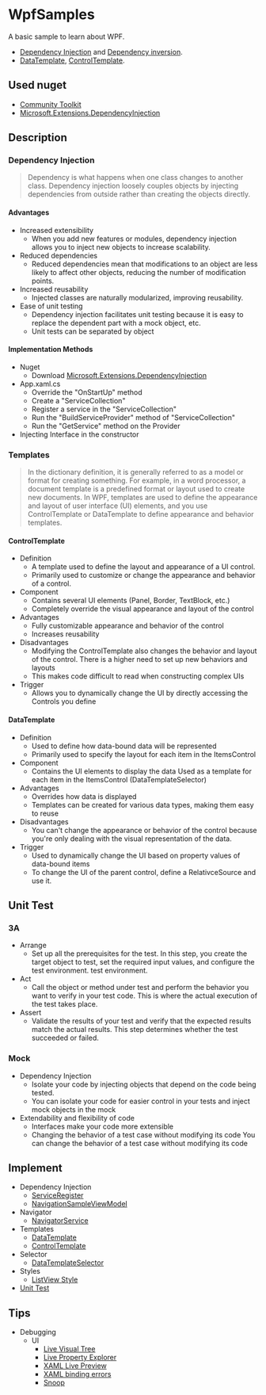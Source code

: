 # WpfSamples
A basic sample to learn about WPF.
- [Dependency Injection](<https://learn.microsoft.com/ko-kr/dotnet/core/extensions/dependency-injection>) and [Dependency inversion](<https://learn.microsoft.com/ko-kr/dotnet/architecture/modern-web-apps-azure/architectural-principles#dependency-inversion>).
- [DataTemplate](<https://learn.microsoft.com/ko-kr/dotnet/api/system.windows.datatemplate?view=windowsdesktop-8.0>), [ControlTemplate](<https://learn.microsoft.com/ko-kr/dotnet/api/system.windows.controls.controltemplate?view=windowsdesktop-8.0>).

## Used nuget
- [Community Toolkit](<https://github.com/CommunityToolkit>)
- [Microsoft.Extensions.DependencyInjection](<https://www.nuget.org/packages/Microsoft.Extensions.DependencyInjection>)

## Description
### Dependency Injection
> Dependency is what happens when one class changes to another class.
> Dependency injection loosely couples objects by injecting dependencies from outside rather than creating the objects directly.
#### Advantages
  - Increased extensibility
    - When you add new features or modules, dependency injection allows you to inject new objects to increase scalability.
  - Reduced dependencies
    - Reduced dependencies mean that modifications to an object are less likely to affect other objects, reducing the number of modification points.
  - Increased reusability
    - Injected classes are naturally modularized, improving reusability.
  - Ease of unit testing
    - Dependency injection facilitates unit testing because it is easy to replace the dependent part with a mock object, etc.
    - Unit tests can be separated by object
#### Implementation Methods
  - Nuget
    - Download [Microsoft.Extensions.DependencyInjection](<https://www.nuget.org/packages/Microsoft.Extensions.DependencyInjection>)
  - App.xaml.cs
     - Override the "OnStartUp" method
     - Create a "ServiceCollection"
     - Register a service in the "ServiceCollection"
     - Run the "BuildServiceProvider" method of "ServiceCollection"
     - Run the "GetService<T>" method on the Provider
  - Injecting Interface in the constructor
### Templates
> In the dictionary definition, it is generally referred to as a model or format for creating something. For example, in a word processor, a document template is a predefined format or layout used to create new documents.
> In WPF, templates are used to define the appearance and layout of user interface (UI) elements, and you use ControlTemplate or DataTemplate to define appearance and behavior templates.
#### ControlTemplate
- Definition
  - A template used to define the layout and appearance of a UI control.
  - Primarily used to customize or change the appearance and behavior of a control.
- Component
  - Contains several UI elements (Panel, Border, TextBlock, etc.)
  - Completely override the visual appearance and layout of the control
- Advantages
  - Fully customizable appearance and behavior of the control
  - Increases reusability
- Disadvantages
  - Modifying the ControlTemplate also changes the behavior and layout of the control. There is a higher need to set up new behaviors and layouts
  - This makes code difficult to read when constructing complex UIs
- Trigger
  - Allows you to dynamically change the UI by directly accessing the Controls you define

#### DataTemplate
- Definition
  - Used to define how data-bound data will be represented
  - Primarily used to specify the layout for each item in the ItemsControl
- Component
  - Contains the UI elements to display the data Used as a template for each item in the ItemsControl (DataTemplateSelector)
- Advantages
  - Overrides how data is displayed
  - Templates can be created for various data types, making them easy to reuse
- Disadvantages
  - You can't change the appearance or behavior of the control because you're only dealing with the visual representation of the data.
- Trigger
  - Used to dynamically change the UI based on property values of data-bound items
  - To change the UI of the parent control, define a RelativceSource and use it.
   
## Unit Test
### 3A
- Arrange
  - Set up all the prerequisites for the test. In this step, you create the target object to test, set the required input values, and configure the test environment.
test environment.
- Act
  - Call the object or method under test and perform the behavior you want to verify in your test code. This is where the actual execution of the test takes place.
- Assert
  - Validate the results of your test and verify that the expected results match the actual results. This step determines whether the test succeeded or failed. 
### Mock
- Dependency Injection
  - Isolate your code by injecting objects that depend on the code being tested.
  - You can isolate your code for easier control in your tests and inject mock objects in the mock
- Extendability and flexibility of code
  - Interfaces make your code more extensible
  - Changing the behavior of a test case without modifying its code You can change the behavior of a test case without modifying its code

## Implement
  - Dependency Injection
    - [ServiceRegister](<https://github.com/foryouself83/WpfSamples/blob/master/CoreSamples/Services/Impl/ServiceRegister.cs>)
    - [NavigationSampleViewModel](<https://github.com/foryouself83/WpfSamples/blob/master/TemplateSamples/ViewModels/NavigationSampleViewModel.cs>)
  - Navigator
    - [NavigatorService](<https://github.com/foryouself83/WpfSamples/blob/master/CoreSamples/Services/Impl/NavigatorService.cs>)
  - Templates
    - [DataTemplate](<https://github.com/foryouself83/WpfSamples/blob/master/TemplateSamples/Views/TemplateView.xaml#L118>)
    - [ControlTemplate](<https://github.com/foryouself83/WpfSamples/blob/master/TemplateSamples/Views/TemplateView.xaml#L71>)
  - Selector
    - [DataTemplateSelector](<https://github.com/foryouself83/WpfSamples/blob/master/TemplateSamples/Presentations/Selectors/ListViewItemTemplateSelector.cs>)
  - Styles
    - [ListView Style](<https://github.com/foryouself83/WpfSamples/blob/master/TemplateSamples/Views/TemplateView.xaml#L11>)    
  - [Unit Test](<https://github.com/foryouself83/WpfSamples/tree/master/CoreSamplesTests>)
## Tips
  - Debugging
    - UI
      - [Live Visual Tree](<https://learn.microsoft.com/en-us/visualstudio/xaml-tools/inspect-xaml-properties-while-debugging?view=vs-2022#look-at-elements-in-the-live-visual-tree>)
      - [Live Property Explorer](<https://learn.microsoft.com/en-us/visualstudio/xaml-tools/inspect-xaml-properties-while-debugging?view=vs-2022#inspect-xaml-properties>)
      - [XAML Live Preview](<https://learn.microsoft.com/en-us/visualstudio/xaml-tools/xaml-live-preview?view=vs-2022>)
      - [XAML binding errors](<https://learn.microsoft.com/en-us/visualstudio/xaml-tools/xaml-data-binding-diagnostics?view=vs-2022>)
      - [Snoop](<https://github.com/snoopwpf/snoopwpf>)
    
